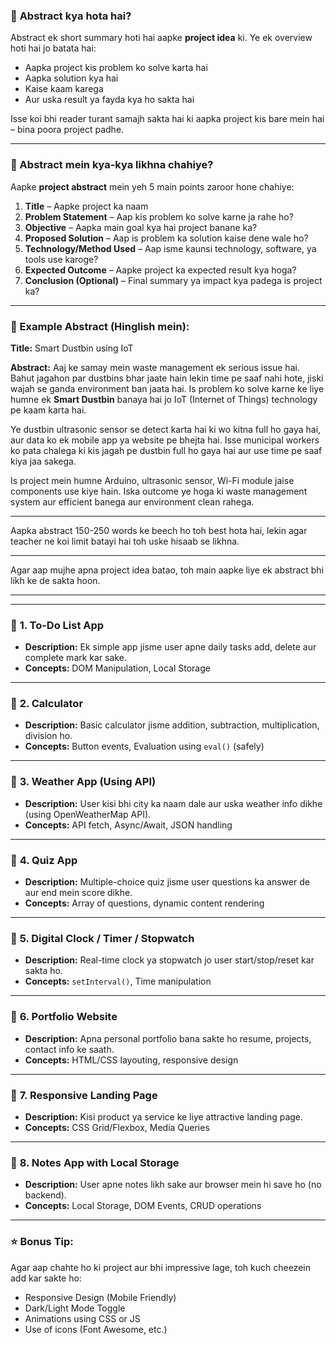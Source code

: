 ### 🔹 **Abstract kya hota hai?**

Abstract ek short summary hoti hai aapke **project idea** ki. Ye ek overview hoti hai jo batata hai:

* Aapka project kis problem ko solve karta hai
* Aapka solution kya hai
* Kaise kaam karega
* Aur uska result ya fayda kya ho sakta hai

Isse koi bhi reader turant samajh sakta hai ki aapka project kis bare mein hai – bina poora project padhe.

---

### 🔹 Abstract mein kya-kya likhna chahiye?

Aapke **project abstract** mein yeh 5 main points zaroor hone chahiye:

1. **Title** – Aapke project ka naam
2. **Problem Statement** – Aap kis problem ko solve karne ja rahe ho?
3. **Objective** – Aapka main goal kya hai project banane ka?
4. **Proposed Solution** – Aap is problem ka solution kaise dene wale ho?
5. **Technology/Method Used** – Aap isme kaunsi technology, software, ya tools use karoge?
6. **Expected Outcome** – Aapke project ka expected result kya hoga?
7. **Conclusion (Optional)** – Final summary ya impact kya padega is project ka?

---

### 🔹 Example Abstract (Hinglish mein):

**Title:** Smart Dustbin using IoT

**Abstract:**
Aaj ke samay mein waste management ek serious issue hai. Bahut jagahon par dustbins bhar jaate hain lekin time pe saaf nahi hote, jiski wajah se ganda environment ban jaata hai. Is problem ko solve karne ke liye humne ek **Smart Dustbin** banaya hai jo IoT (Internet of Things) technology pe kaam karta hai.

Ye dustbin ultrasonic sensor se detect karta hai ki wo kitna full ho gaya hai, aur data ko ek mobile app ya website pe bhejta hai. Isse municipal workers ko pata chalega ki kis jagah pe dustbin full ho gaya hai aur use time pe saaf kiya jaa sakega.

Is project mein humne Arduino, ultrasonic sensor, Wi-Fi module jaise components use kiye hain. Iska outcome ye hoga ki waste management system aur efficient banega aur environment clean rahega.

---

Aapka abstract 150-250 words ke beech ho toh best hota hai, lekin agar teacher ne koi limit batayi hai toh uske hisaab se likhna.

---

Agar aap mujhe apna project idea batao, toh main aapke liye ek abstract bhi likh ke de sakta hoon.


---

---


### 🔹 **1. To-Do List App**

* **Description:** Ek simple app jisme user apne daily tasks add, delete aur complete mark kar sake.
* **Concepts:** DOM Manipulation, Local Storage

---

### 🔹 **2. Calculator**

* **Description:** Basic calculator jisme addition, subtraction, multiplication, division ho.
* **Concepts:** Button events, Evaluation using `eval()` (safely)

---

### 🔹 **3. Weather App (Using API)**

* **Description:** User kisi bhi city ka naam dale aur uska weather info dikhe (using OpenWeatherMap API).
* **Concepts:** API fetch, Async/Await, JSON handling

---

### 🔹 **4. Quiz App**

* **Description:** Multiple-choice quiz jisme user questions ka answer de aur end mein score dikhe.
* **Concepts:** Array of questions, dynamic content rendering

---

### 🔹 **5. Digital Clock / Timer / Stopwatch**

* **Description:** Real-time clock ya stopwatch jo user start/stop/reset kar sakta ho.
* **Concepts:** `setInterval()`, Time manipulation

---

### 🔹 **6. Portfolio Website**

* **Description:** Apna personal portfolio bana sakte ho resume, projects, contact info ke saath.
* **Concepts:** HTML/CSS layouting, responsive design

---

### 🔹 **7. Responsive Landing Page**

* **Description:** Kisi product ya service ke liye attractive landing page.
* **Concepts:** CSS Grid/Flexbox, Media Queries

---

### 🔹 **8. Notes App with Local Storage**

* **Description:** User apne notes likh sake aur browser mein hi save ho (no backend).
* **Concepts:** Local Storage, DOM Events, CRUD operations

---

### ⭐ Bonus Tip:

Agar aap chahte ho ki project aur bhi impressive lage, toh kuch cheezein add kar sakte ho:

* Responsive Design (Mobile Friendly)
* Dark/Light Mode Toggle
* Animations using CSS or JS
* Use of icons (Font Awesome, etc.)
